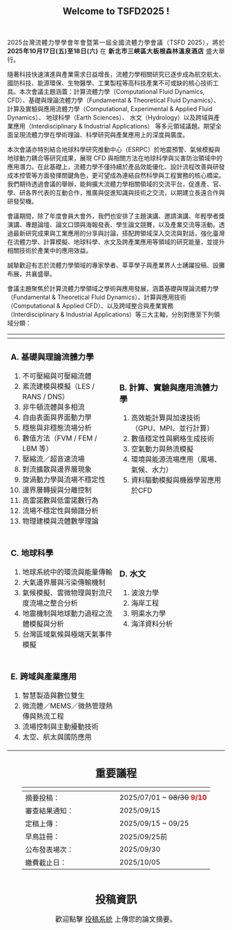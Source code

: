 <center><h2><strong>Welcome to TSFD2025 !</strong></h2></center>
<br />
<p style="text-align: justify;">
2025台灣流體力學學會年會暨第一屆全國流體力學會議（TSFD 2025），將於 <b>2025年10月17日(五)至18日(六)</b> 在 <b>新北市三峽區大板根森林溫泉酒店</b> 盛大舉行。  


隨著科技快速演進與產業需求日益增長，流體力學相關研究已逐步成為航空航太、國防科技、能源環保、生物醫學、工業製程等高科技產業不可或缺的核心技術工具。本次會議主題涵蓋：計算流體力學（Computational Fluid Dynamics, CFD）、基礎與理論流體力學（Fundamental & Theoretical Fluid Dynamics）、 計算及實驗與應用流體力學（Computational, Experimental & Applied Fluid Dynamics）、 地球科學（Earth Sciences）、 水文（Hydrology）以及跨域與產業應用（Interdisciplinary & Industrial Applications） 等多元領域議題。期望全面呈現流體力學在學術理論、科學研究與產業應用上的深度與廣度。

本次會議亦特別結合地球科學研究推動中心（ESRPC）於地震預警、氣候模擬與地球動力耦合等研究成果，展現 CFD 與相關方法在地球科學與災害防治領域中的應用潛力。在此基礎上，流體力學不僅持續於產品效能優化、設計流程改善與研發成本控管等方面發揮關鍵角色，更可望成為連結自然科學與工程實務的核心橋梁。我們期待透過會議的舉辦，能夠擴大流體力學相關領域的交流平台，促進產、官、學、研各界代表的互動合作，推廣與促進知識與技術之交流，以期建立長遠合作與研發契機。

會議期間，除了年度會員大會外，我們也安排了主題演講、邀請演講、年輕學者獎演講、專題論壇、論文口頭與海報發表、學生論文競賽，以及產業交流等活動。透過最新研究成果與工業應用的分享與討論，搭配跨領域深入交流與對話，強化臺灣在流體力學、計算模擬、地球科學、水文及跨產業應用等領域的研究能量，並提升相關技術於產業中的應用效益。

誠摯歡迎有志於流體力學領域的專家學者、莘莘學子與產業界人士踴躍投稿、設攤布展，共襄盛舉。

會議主題聚焦於計算流體力學領域之學術與應用發展，涵蓋基礎與理論流體力學（Fundamental & Theoretical Fluid Dynamics）、計算與應用技術（Computational & Applied CFD）、以及跨域整合與產業實務（Interdisciplinary & Industrial Applications）等三大主軸，分別對應至下列領域分類：

</p >
<center>
    <body>
    <div class="table-wrapper">
        <table class="table" style="top: 10%; left: 20%;">
            <thead>
                <tr>
                    <th style="width: 50%;"> </th>
                    <th style="width: 50%;"> </th>
                </tr>
            </thead>
            <tbody>
                <tr>
                    <td style="width: 50%;">
                        <h3>A. 基礎與理論流體力學</h3>
                        <ol>
                            <li>不可壓縮與可壓縮流體</li>
                            <li>紊流建模與模擬（LES / RANS / DNS）</li>
                            <li>非牛頓流體與多相流</li>
                            <li>自由表面與界面動力學</li>
                            <li>穩態與非穩態流場分析</li>
                            <li>數值方法（FVM / FEM / LBM 等）</li>
                            <li>壓縮流／超音速流場</li>
                            <li>對流擴散與邊界層現象</li>
                            <li>旋渦動力學與流場不穩定性</li>
                            <li>邊界層轉捩與分離控制</li>
                            <li>高雷諾數與低雷諾數行為</li>
                            <li>流場不穩定性與頻譜分析</li>
                            <li>物理建模與流體數學理論</li>
                        </ol>
                    </td>
                    <td style="width: 50%;">
                        <h3>B. 計算、實驗與應用流體力學</h3>
                        <ol>
                            <li>高效能計算與加速技術（GPU、MPI、並行計算）</li>
                            <li>數值穩定性與網格生成技術</li>
                            <li>空氣動力與熱流模擬</li>
                            <li>環境與能源流場應用（風場、氣候、水力）</li>
                            <li>資料驅動模擬與機器學習應用於CFD</li>
                        </ol>
                    </td>
                </tr>
                <tr>
                    <td>
                        <h3>C. 地球科學</h3>
                        <ol>
                            <li>地球系統中的環流與能量傳輸</li>
                            <li>大氣邊界層與污染傳輸機制</li>
                            <li>氣候模擬、雲微物理與對流尺度流場之整合分析</li>
                            <li>地震機制與地球動力過程之流體模擬與分析</li>
                            <li>台灣區域氣候與極端天氣事件模擬</li>
                        </ol>
                    </td>
                    <td><h3>D. 水文</h3>
                        <ol>
                            <li>波浪力學</li>
                            <li>海岸工程</li>
                            <li>明渠水力學</li>
                            <li>海洋資料分析</li>
                        </ol>              
                    </td>
                </tr>
                <tr>
                    <td>
<h3>E. 跨域與產業應用</h3>

1.	智慧製造與數位雙生
2.	微流體／MEMS／微熱管理熱傳與熱流工程
3.	流場控制與主動擾動技術
4.	太空、航太與國防應用
                    </td>
                    <td></td>
                </tr>
            </tbody>
        </table>
    </div>
    </body>
</center>



<br />
<div id ="agenda" ><center><font size = '5'><strong>重要議程</strong></font></center></div>

<center>
    <body>
    <div class="table-wrapper">
        <table class="table">
            <thead>
                <tr>
                    <th style="width: 50%;"> </th>
                    <th style="width: 50%;"> </th>
                </tr>
            </thead>
            <tbody>
                <tr>
                    <td>摘要投稿：</td>
                    <td>2025/07/01 ~ <del>08/30</del> <b style="color: red">9/10</b></td>
                </tr>
                <tr>
                    <td>審查結果通知：</td>
                    <td>2025/09/15</td>
                </tr>
                <tr>
                    <td>定稿上傳：</td>
                    <td>2025/09/15 ~ 09/25</td>
                </tr>
                <tr>
                    <td>早鳥註冊：</td>
                    <td>2025/09/25前</td>
                </tr>
                <tr>
                    <td>公布發表場次：</td>
                    <td>2025/09/30</td>
                </tr>
                <tr>
                    <td>繳費截止日：</td>
                    <td>2025/10/05</td>
                </tr>
            </tbody>
        </table>
    </div>
    </body>
</center>
<br />
<br />
<center><font size = '5'><strong>投稿資訊</strong></font></center>
<br />

<center><font size = '3'>歡迎點擊 <a href="#submission" onclick="loadMarkdown('content/submission.md')">投稿系統</a> 上傳您的論文摘要。</font></center>

<style>
          /* 只影響 Markdown 區域的所有表格 --------------------------- */

            /* ============  外框（負責寬度、圓角、陰影、捲軸） ============ */
            .table-wrapper{
            width:fit-content;     /* 寬度 = 內容本身 (表格) 
            /*width:100vw;*/
            margin: center;         
            border: 0.1vh solidrgba(213, 213, 213, 0.45);
            border-radius: 0.5vh;

            }

          .md-content table,
          #markdown-container table{
            width: 100%;                /* 撐到跟外框一樣寬 */
            /*border-collapse: collapse;   表頭／內容線條連在一起 */
            overflow:auto;

            font-family:"Segoe UI",Roboto,"Helvetica Neue",Arial,"Noto Sans",sans-serif;
            font-size:1rem;                     /* 16px，可視需要調整 */
            color:#333;
          }

          /* 表頭 ---------------------------------------------------- */
          .md-content th,
          #markdown-container th{
            font-weight:600;
            font-size:3.5vh;                  /* 稍大一點 */
            padding:1vh 3vh;
            text-align:left;                    /* 日期欄靠左 */
            /*border-bottom:0.4vh solid rgb(192, 192, 192);     粗底線 */
            background:#fff;                    /* 白底，避免斑馬紋影響 */
          }
          .md-content th,
          #markdown-container th:not(:first-child){    
            text-align:left;
            }


          /* 表格內容 ------------------------------------------------ */
          .md-content td,
          #markdown-container td{
            font-size:2.5vh; 
            padding:1vh 3vh;
            
            background:#fff;     
            text-align:left; 
          }
            /* 表頭：金額欄改右對齊 */


            /* 最後一列不需要底線 */
            .md-content tr,
            #markdown-container tr:last-child td{
            border-bottom:none;
            }

          /* 表格過寬時的橫向捲軸 ------------------------------------ */
          .md-content table,
          #markdown-container table{
            display: block;
            overflow-x: auto;            /* 出現 scroll bar → 手機也不會被撐破版 */
            white-space: nowrap;         /* 視需要可拿掉；拿掉就會自動換行 */
          }
          td:nth-child(1), th:nth-child(1),td:nth-child(2), th:nth-child(2) { /*自動換行*/
            white-space: normal;
            word-break: break-word;
            } 

</style>